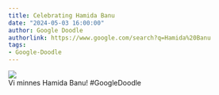 ```yaml
---
title: Celebrating Hamida Banu
date: "2024-05-03 16:00:00"
author: Google Doodle
authorlink: https://www.google.com/search?q=Hamida%20Banu
tags:
- Google-Doodle
---
```

<img src="https://www.google.com/logos/doodles/2024/celebrating-hamida-banu-6753651837110217.3-l.png" referrerpolicy="no-referrer"><br>Vi minnes Hamida Banu! #GoogleDoodle